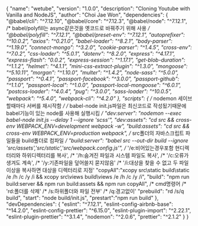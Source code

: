 {
  "name": "wetube",
  "version": "1.0.0",
  "description": "Cloning Youtube with Vanilla and NodeJS",
  "author": "Choi Jae Won",
  "dependencies": {
    "@babel/cli": "^7.12.10",
    "@babel/core": "^7.12.3",
    "@babel/node": "^7.12.1",
    /* babel/polyfill는 async같은것을 옛코드로 바꿔주기 위해 사용 */
    "@babel/polyfill": "^7.12.1",
    "@babel/preset-env": "^7.12.1",
    "autoprefixer": "^10.0.2",
    "axios": "^0.21.0",
    "babel-loader": "^8.2.1",
    "body-parser": "^1.19.0",
    "connect-mongo": "^3.2.0",
    "cookie-parser": "^1.4.5",
    "cross-env": "^7.0.2",
    "css-loader": "^5.0.1",
    "dotenv": "^8.2.0",
    "express": "^4.17.1",
    "express-flash": "0.0.2",
    "express-session": "^1.17.1",
    "get-blob-duration": "^1.1.2",
    "helmet": "^4.1.1",
    "mini-css-extract-plugin": "^1.3.0",
    "mongoose": "^5.10.11",
    "morgan": "^1.10.0",
    "multer": "^1.4.2",
    "node-sass": "^5.0.0",
    "passport": "^0.4.1",
    "passport-facebook": "^3.0.0",
    "passport-github": "^1.1.0",
    "passport-local": "^1.0.0",
    "passport-local-mongoose": "^6.0.1",
    "postcss-loader": "^4.0.4",
    "pug": "^3.0.0",
    "sass-loader": "^10.0.5",
    "webpack": "^5.4.0",
    "webpack-cli": "^4.2.0"
  },
  "scripts": {
      /* nodemon 세이브 할때마다 서버를 재시작함 */
      /* babel-node init.js파일은 최신코드로 작성됬기때문에 babel기능이 있는 node를 사용해 실행시킴 */
    "dev:server": "nodemon --exec babel-node init.js --delay 1 --ignore 'scss'",
    "dev:assets": "cd src && cross-env WEBPACK_ENV=development webpack -w",
    "build:assets": "cd src && cross-env WEBPACK_ENV=production webpack",
    /* src폴더의 자바스크립트 파일들을 build폴더로 컴파일 */
    "build:server": "babel src --out-dir build --ignore 'src/assets','src/static','src/webpack.config.js'",
    /* '/e:비어있는경우포함 현디렉터리와 하위디렉터리를 복사',
    /* '/h:숨겨진 파일과 시스템 파일도 복사',
    /* '/c:오류가 생겨도 계속',
    /* '/y:기존파일을 덮어쓸지 묻지않음'
    /* '/i:대상을 찾을 수 없고 두 파일 이상을 복사하면 대상을 디렉터리로 지정'
    "copyAll":"xcopy src\\static build\\static /e /h /c /y /i && xcopy src\\views build\\views /e /h /c /y /i",
    "build": "npm run build:server && npm run build:assets && npm run copyAll",
    /* cmd명령어
    /* 'rd:폴더를 삭제'
    /* /s:하위폴더와 파일 전부'
    /* /q:경고없이'
    "prebuild": "rd /s/q build",
    "start": "node build/init.js",
    "prestart":"npm run build"
  },
  "devDependencies": {
    "eslint": "^7.12.1",
    "eslint-config-airbnb-base": "^14.2.0",
    "eslint-config-prettier": "^6.15.0",
    "eslint-plugin-import": "^2.22.1",
    "eslint-plugin-prettier": "^3.1.4",
    "nodemon": "^2.0.6",
    "prettier": "^2.1.2"
  }
}
